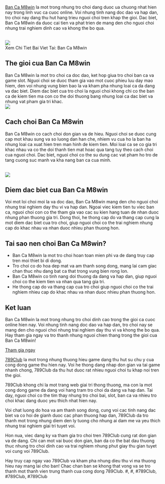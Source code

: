 <p><a href="https://789clubwin.org/ban-ca-m8win/">Ban Ca M8win</a> la mot trong nhung tro choi dang duoc ua chuong nhat hien nay trong linh vuc ca cuoc online. Voi nhung tinh nang doc dao va hap dan, tro choi nay dang thu hut hang trieu nguoi choi tren khap the gioi. Dac biet, Ban Ca M8win da duoc cai tien va phat trien de mang den cho nguoi choi nhung trai nghiem dinh cao va khong the bo qua.</p><br><img src="https://789clubwin.org/wp-content/uploads/2025/04/Ban-ca-m8win-la-gi.png"></br>
Xem Chi Tiet Bai Viet Tai: Ban Ca M8win<h2>The gioi cua Ban Ca M8win</h2><p>Ban Ca M8win la mot tro choi ca doc dao, ket hop giua tro choi ban ca va game slot. Nguoi choi se duoc tham gia vao mot cuoc phieu luu day mao hiem, den voi nhung vung bien bao la va kham pha nhung loai ca da dang va dac biet. Diem dac biet cua tro choi la nguoi choi khong chi co the ban ca de kiem tien ma con co the doi thuong bang nhung loai ca dac biet va nhung vat pham gia tri khac.<br><img src="https://789clubwin.org/wp-content/uploads/2025/04/Nhung-diem-noi-bat-chi-co-tai-ban-ca-m8win.png"></br><h2>Cach choi Ban Ca M8win</h2><p>Ban Ca M8win co cach choi don gian va de hieu. Nguoi choi se duoc cung cap mot khau sung va so luong dan han che, nhiem vu cua ho la ban ha nhung loai ca xuat hien tren man hinh de kiem tien. Moi loai ca se co gia tri khac nhau va co the doi thanh tien mat hoac qua tang tuy theo cach choi cua nguoi choi. Dac biet, nguoi choi co the su dung cac vat pham ho tro de tang cuong suc manh va kha nang ban ca cua minh.</p><br><img src="https://789clubwin.org/wp-content/uploads/2025/04/Nhung-diem-noi-bat-chi-co-tai-ban-ca-m8win.png"></br><h2>Diem dac biet cua Ban Ca M8win</h2><p>Voi mot loi choi moi la va doc dao, Ban Ca M8win mang den cho nguoi choi nhung trai nghiem day thu vi va hap dan. Ngoai viec kiem tien tu viec ban ca, nguoi choi con co the tham gia vao cac su kien hang tuan de nhan duoc nhung phan thuong gia tri. Dong thoi, he thong cap do va thang cap cung la mot diem dac biet cua tro choi, giup nguoi choi co the trai nghiem nhung cap do khac nhau va nhan duoc nhieu phan thuong hon.<h2>Tai sao nen choi Ban Ca M8win?</h2><ul>
<li>Ban Ca M8win la mot tro choi hoan toan mien phi va de dang truy cap tren moi thiet bi di dong.</li>
<li>Tro choi co do hoa dep mat va am thanh song dong, mang lai cam giac chan thuc nhu dang bat ca that trong vung bien rong lon.</li>
<li>Ban Ca M8win co tinh nang doi thuong da dang va hap dan, giup nguoi choi co the kiem tien va nhan qua tang gia tri.</li>
<li>He thong cap do va thang cap cua tro choi giup nguoi choi co the trai nghiem nhieu cap do khac nhau va nhan duoc nhieu phan thuong hon.</li>
</ul><h2>Ket luan</h2><p>Ban Ca M8win la mot trong nhung tro choi dinh cao trong the gioi ca cuoc online hien nay. Voi nhung tinh nang doc dao va hap dan, tro choi nay se mang den cho nguoi choi nhung trai nghiem day thu vi va khong the bo qua. Hay tham gia ngay va tro thanh nhung nguoi chien thang trong the gioi cua Ban Ca M8win!</p><a class="btn" href="#">Tham gia ngay</a><p><a href="https://789clubwin.org/">789Club</a> la mot trong nhung thuong hieu game dang thu hut su chu y cua cong dong game thu hien nay. Voi he thong dang nhap don gian va tai game nhanh chong, 789Club da thu hut duoc rat nhieu nguoi choi tu khap noi tren the gioi.

789Club khong chi la mot trang web giai tri thong thuong, ma con la mot cong dong game da dang voi hang tram tro choi da dang va hap dan. Tai day, nguoi choi co the tim thay nhung tro choi bai, slot, ban ca va nhieu tro choi khac dang duoc yeu thich nhat hien nay.

Voi chat luong do hoa va am thanh song dong, cung voi cac tinh nang dac biet va co hoi de gianh duoc cac phan thuong hap dan, 789Club da tro thanh mot trong nhung diem den ly tuong cho nhung ai dam me va yeu thich nhung trai nghiem giai tri tuyet voi.

Hon nua, viec dang ky va tham gia tro choi tren 789Club cung rat don gian va de dang. Chi can mot vai buoc don gian, ban da co the bat dau thuong thuc nhung tro choi dinh cao va trai nghiem nhung phut giay thu gian tuyet voi cung voi 789Club.

Hay truy cap ngay vao 789Club va kham pha nhung dieu thu vi ma thuong hieu nay mang lai cho ban! Chac chan ban se khong that vong va se tro thanh mot thanh vien trung thanh cua cong dong 789Club.
#, #, #789Club, #789Club, #789Club
